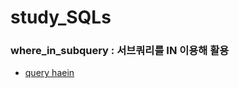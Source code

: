 # study_SQLs
### where_in_subquery : 서브쿼리를 IN 이용해 활용
- [query haein](./haein/w3schools/where_in_subquery.sql)